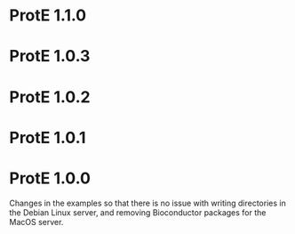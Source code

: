 # ProtE 1.1.0

# ProtE 1.0.3

# ProtE 1.0.2

# ProtE 1.0.1



# ProtE 1.0.0

Changes in the examples so that there is no issue with writing directories in the Debian Linux server, and removing Bioconductor packages for the MacOS server. 
